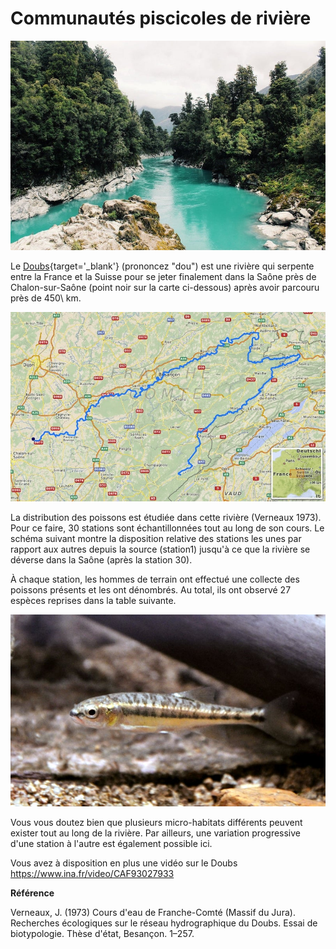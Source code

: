 # Communautés piscicoles de rivière

![Photo domaine public par Dom Gould.](images/river.jpg)

Le [Doubs](http://www.cosmovisions.com/Doubs.htm){target='_blank'} (prononcez "dou") est une rivière qui serpente entre la France et la Suisse pour se jeter finalement dans la Saône près de Chalon-sur-Saône (point noir sur la carte ci-dessous) après avoir parcouru près de 450\ km.

![Carte du Doubs, d'après OpenStreetMap.](images/doubs.jpg)

La distribution des poissons est étudiée dans cette rivière (Verneaux 1973). Pour ce faire, 30 stations sont échantillonnées tout au long de son cours. Le schéma suivant montre la disposition relative des stations les unes par rapport aux autres depuis la source (station1) jusqu'à ce que la rivière se déverse dans la Saône (après la station 30).

À chaque station, les hommes de terrain ont effectué une collecte des poissons présents et les ont dénombrés. Au total, ils ont observé 27 espèces reprises dans la table suivante.

![Le vairon *Phoxinus phoxinus*, une des espèces les plus abondantes dans le Doubs. Domaine public, photo de Adrien Pinot.](images/vairon.jpg)

Vous vous doutez bien que plusieurs micro-habitats différents peuvent exister tout au long de la rivière. Par ailleurs, une variation progressive d'une station à l'autre est également possible ici.

Vous avez à disposition en plus une vidéo sur le Doubs <https://www.ina.fr/video/CAF93027933>

**Référence**

Verneaux, J. (1973) Cours d'eau de Franche-Comté (Massif du Jura). Recherches écologiques sur le réseau hydrographique du Doubs. Essai de biotypologie. Thèse d'état, Besançon. 1–257.
